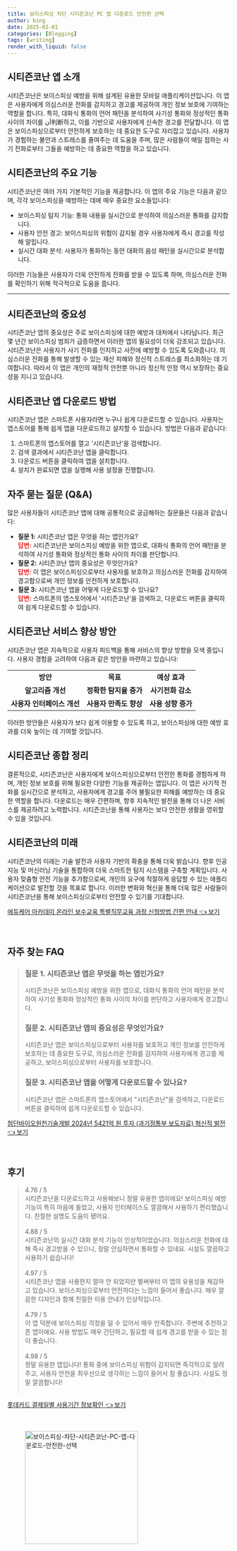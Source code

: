 ```yaml
---
title: 보이스피싱 차단 시티즌코난 PC 앱 다운로드 안전한 선택
author: bing
date: 2025-02-01
categories: [Blogging]
tags: [writing]
render_with_liquid: false
---
```



<h2 id='시티즌코난_소개'>시티즌코난 앱 소개</h2>

<p>시티즌코난은 보이스피싱 예방을 위해 설계된 유용한 모바일 애플리케이션입니다. 이 앱은 사용자에게 의심스러운 전화를 감지하고 경고를 제공하여 개인 정보 보호에 기여하는 역할을 합니다. 특히, 대화식 통화의 언어 패턴을 분석하여 사기성 통화와 정상적인 통화 사이의 차이를 أن判断하고, 이를 기반으로 사용자에게 신속한 경고를 전달합니다. 이 앱은 보이스피싱으로부터 안전하게 보호하는 데 중요한 도구로 자리잡고 있습니다. 사용자가 경험하는 불안과 스트레스를 줄여주는 데 도움을 주며, 많은 사람들이 매일 접하는 사기 전화로부터 그들을 예방하는 데 중요한 역할을 하고 있습니다.</p>

<h2 id='시티즌코난_기능'>시티즌코난의 주요 기능</h2>

<p>시티즌코난은 여러 가지 기본적인 기능을 제공합니다. 이 앱의 주요 기능은 다음과 같으며, 각각 보이스피싱을 예방하는 데에 매우 중요한 요소들입니다:</p>

<ul>
    <li>보이스피싱 탐지 기능: 통화 내용을 실시간으로 분석하여 의심스러운 통화를 감지합니다.</li>
    <li>사용자 안전 경고: 보이스피싱의 위험이 감지될 경우 사용자에게 즉시 경고를 작성해 알립니다.</li>
    <li>실시간 대화 분석: 사용자가 통화하는 동안 대화의 음성 패턴을 실시간으로 분석합니다.</li>
</ul>

<p>이러한 기능들은 사용자가 더욱 안전하게 전화를 받을 수 있도록 하며, 의심스러운 전화를 확인하기 위해 적극적으로 도움을 줍니다.</p>

<hr />

<h2 id='시티즌코난_중요성'>시티즌코난의 중요성</h2>

<p>시티즌코난 앱의 중요성은 주로 보이스피싱에 대한 예방과 대처에서 나타납니다. 최근 몇 년간 보이스피싱 범죄가 급증하면서 이러한 앱의 필요성이 더욱 강조되고 있습니다. 시티즌코난은 사용자가 사기 전화를 인지하고 사전에 예방할 수 있도록 도와줍니다. 의심스러운 전화를 통해 발생할 수 있는 재산 피해와 정신적 스트레스를 최소화하는 데 기여합니다. 따라서 이 앱은 개인의 재정적 안전뿐 아니라 정신적 안정 역시 보장하는 중요성을 지니고 있습니다.</p>

<h2 id='시티즌코난_다운로드_방법'>시티즌코난 앱 다운로드 방법</h2>

<p>시티즌코난 앱은 스마트폰 사용자라면 누구나 쉽게 다운로드할 수 있습니다. 사용자는 앱스토어를 통해 쉽게 앱을 다운로드하고 설치할 수 있습니다. 방법은 다음과 같습니다:</p>

<ol>
    <li>스마트폰의 앱스토어를 열고 '시티즌코난'을 검색합니다.</li>
    <li>검색 결과에서 시티즌코난 앱을 클릭합니다.</li>
    <li>다운로드 버튼을 클릭하여 앱을 설치합니다.</li>
    <li>설치가 완료되면 앱을 실행해 사용 설정을 진행합니다.</li>
</ol>

<h2 id='시티즌코난_QNA'>자주 묻는 질문 (Q&A)</h2>

<p>많은 사용자들이 시티즌코난 앱에 대해 공통적으로 궁금해하는 질문들은 다음과 같습니다:</p>

<ul>
    <li><b>질문 1:</b> 시티즌코난 앱은 무엇을 하는 앱인가요?<br><b><span style="color: #ee2323;">답변:</span></b> 시티즌코난은 보이스피싱 예방을 위한 앱으로, 대화식 통화의 언어 패턴을 분석하여 사기성 통화와 정상적인 통화 사이의 차이를 판단합니다.</li>
    <li><b>질문 2:</b> 시티즌코난 앱의 중요성은 무엇인가요?<br><b><span style="color: #ee2323;">답변:</span></b> 이 앱은 보이스피싱으로부터 사용자를 보호하고 의심스러운 전화를 감지하여 경고함으로써 개인 정보를 안전하게 보호합니다.</li>
    <li><b>질문 3:</b> 시티즌코난 앱을 어떻게 다운로드할 수 있나요?<br><b><span style="color: #ee2323;">답변:</span></b> 스마트폰의 앱스토어에서 '시티즌코난'을 검색하고, 다운로드 버튼을 클릭하여 쉽게 다운로드할 수 있습니다.</li>
</ul>

<h2 id='시티즌코난_서비스_향상'>시티즌코난 서비스 향상 방안</h2>

<p>시티즌코난 앱은 지속적으로 사용자 피드백을 통해 서비스의 향상 방향을 모색 중입니다. 사용자 경험을 고려하여 다음과 같은 방안을 마련하고 있습니다:</p>

<table>
    <tr>
        <td style="text-align: center; height: 17px;"><b>방안</b></td>
        <td style="text-align: center; height: 17px;"><b>목표</b></td>
        <td style="text-align: center; height: 17px;"><b>예상 효과</b></td>
    </tr>
    <tr>
        <td style="text-align: center; height: 17px;"><b>알고리즘 개선</b></td>
        <td style="text-align: center; height: 17px;"><b>정확한 탐지율 증가</b></td>
        <td style="text-align: center; height: 17px;"><b>사기전화 감소</b></td>
    </tr>
    <tr>
        <td style="text-align: center; height: 17px;"><b>사용자 인터페이스 개선</b></td>
        <td style="text-align: center; height: 17px;"><b>사용자 만족도 향상</b></td>
        <td style="text-align: center; height: 17px;"><b>사용 성향 증가</b></td>
    </tr>
</table>

<p>이러한 방안들은 사용자가 보다 쉽게 이용할 수 있도록 하고, 보이스피싱에 대한 예방 효과를 더욱 높이는 데 기여할 것입니다.</p>

<h2 id='시티즌코난_종합_정리'>시티즌코난 종합 정리</h2>

<p>결론적으로, 시티즌코난은 사용자에게 보이스피싱으로부터 안전한 통화를 경험하게 하며, 개인 정보 보호를 위해 필요한 다양한 기능을 제공하는 앱입니다. 이 앱은 사기적 전화를 실시간으로 분석하고, 사용자에게 경고를 주어 불필요한 피해를 예방하는 데 중요한 역할을 합니다. 다운로드는 매우 간편하며, 향후 지속적인 발전을 통해 더 나은 서비스를 제공하려고 노력합니다. 시티즌코난을 통해 사용자는 보다 안전한 생활을 영위할 수 있을 것입니다.</p>

<h2 id='시티즌코난_미래'>시티즌코난의 미래</h2>

<p>시티즌코난의 미래는 기술 발전과 사용자 기반의 확충을 통해 더욱 밝습니다. 향후 인공지능 및 머신러닝 기술을 통합하여 더욱 스마트한 탐지 시스템을 구축할 계획입니다. 사용자 맞춤형 안전 기능을 추가함으로써, 개인의 요구에 적절하게 응답할 수 있는 애플리케이션으로 발전할 것을 목표로 합니다. 이러한 변화와 혁신을 통해 더욱 많은 사람들이 시티즌코난을 통해 보이스피싱으로부터 안전할 수 있기를 기대합니다.</p>


<p><a class="click-button" title="에듀케어 아카데미 온라인 보수교육 특별직무교육 과정 신청방법 간편 안내" href="https://blackassets.github.io/posts/%EC%97%90%EB%93%80%EC%BC%80%EC%96%B4-%EC%95%84%EC%B9%B4%EB%8D%B0%EB%AF%B8-%EC%98%A8%EB%9D%BC%EC%9D%B8-%EB%B3%B4%EC%88%98%EA%B5%90%EC%9C%A1-%ED%8A%B9%EB%B3%84%EC%A7%81%EB%AC%B4%EA%B5%90%EC%9C%A1-%EA%B3%BC%EC%A0%95-%EC%8B%A0%EC%B2%AD%EB%B0%A9%EB%B2%95-%EA%B0%84%ED%8E%B8-%EC%95%88%EB%82%B4/" rel="dofollow">에듀케어 아카데미 온라인 보수교육 특별직무교육 과정 신청방법 간편 안내 👈 보기</a></p><br>
<h2 id='자주_찾는_FAQ'>자주 찾는 FAQ</h2>
<div itemscope="" itemtype="https://schema.org/FAQPage"> 
<blockquote> 
<div itemscope="" itemprop="mainEntity" itemtype="https://schema.org/Question"> 
<h3 itemprop="name">질문 1. 시티즌코난 앱은 무엇을 하는 앱인가요?</h3> 
<div itemscope="" itemprop="acceptedAnswer" itemtype="https://schema.org/Answer"> 
<span itemprop="text"> 
<p>시티즌코난은 보이스피싱 예방을 위한 앱으로, 대화식 통화의 언어 패턴을 분석하여 사기성 통화와 정상적인 통화 사이의 차이를 판단하고 사용자에게 경고합니다.</p> 
</span> 
</div> 
</div> 

<div itemscope="" itemprop="mainEntity" itemtype="https://schema.org/Question"> 
<h3 itemprop="name">질문 2. 시티즌코난 앱의 중요성은 무엇인가요?</h3> 
<div itemscope="" itemprop="acceptedAnswer" itemtype="https://schema.org/Answer"> 
<span itemprop="text"> 
<p>시티즌코난 앱은 보이스피싱으로부터 사용자를 보호하고 개인 정보를 안전하게 보호하는 데 중요한 도구로, 의심스러운 전화를 감지하여 사용자에게 경고를 제공하고, 보이스피싱으로부터 사용자를 보호합니다.</p> 
</span> 
</div> 
</div> 

<div itemscope="" itemprop="mainEntity" itemtype="https://schema.org/Question"> 
<h3 itemprop="name">질문 3. 시티즌코난 앱을 어떻게 다운로드할 수 있나요?</h3> 
<div itemscope="" itemprop="acceptedAnswer" itemtype="https://schema.org/Answer"> 
<span itemprop="text"> 
<p>시티즌코난 앱은 스마트폰의 앱스토어에서 "시티즌코난"을 검색하고, 다운로드 버튼을 클릭하여 쉽게 다운로드할 수 있습니다.</p> 
</span> 
</div> 
</div> 
</blockquote> 
</div>
<p><a class="click-button" title="첨단바이오원천기술개발 2024년 5421억 원 투자 (과기정통부 보도자료) 혁신적 발전" href="https://blackassets.github.io/posts/%EC%B2%A8%EB%8B%A8%EB%B0%94%EC%9D%B4%EC%98%A4%EC%9B%90%EC%B2%9C%EA%B8%B0%EC%88%A0%EA%B0%9C%EB%B0%9C-2024%EB%85%84-5421%EC%96%B5-%EC%9B%90-%ED%88%AC%EC%9E%90-(%EA%B3%BC%EA%B8%B0%EC%A0%95%ED%86%B5%EB%B6%80-%EB%B3%B4%EB%8F%84%EC%9E%90%EB%A3%8C)-%ED%98%81%EC%8B%A0%EC%A0%81-%EB%B0%9C%EC%A0%84/" rel="dofollow">첨단바이오원천기술개발 2024년 5421억 원 투자 (과기정통부 보도자료) 혁신적 발전 👈 보기</a></p><br>
<h2 id='후기'>후기</h2>
<div itemscope itemtype="https://schema.org/Product">
  <blockquote>
  <div itemprop="review" itemscope itemtype="https://schema.org/Review">
      <div itemprop="reviewRating" itemscope itemtype="https://schema.org/Rating"> <span itemprop="ratingValue">4.76</span> / <span itemprop="bestRating">5</span> </div>
      <span itemprop="reviewBody">시티즌코난을 다운로드하고 사용해보니 정말 유용한 앱이에요! 보이스피싱 예방 기능이 특히 마음에 들었고, 사용자 인터페이스도 깔끔해서 사용하기 편리했습니다. 친절한 설명도 도움이 됐어요.</span>
  </div>
  <br>
  <div itemprop="review" itemscope itemtype="https://schema.org/Review">
      <div itemprop="reviewRating" itemscope itemtype="https://schema.org/Rating"> <span itemprop="ratingValue">4.88</span> / <span itemprop="bestRating">5</span> </div>
      <span itemprop="reviewBody">시티즌코난의 실시간 대화 분석 기능이 인상적이었습니다. 의심스러운 전화에 대해 즉시 경고받을 수 있으니, 정말 안심하면서 통화할 수 있네요. 시설도 깔끔하고 사용하기 쉽습니다!</span>
  </div>
  <br>
  <div itemprop="review" itemscope itemtype="https://schema.org/Review">
      <div itemprop="reviewRating" itemscope itemtype="https://schema.org/Rating"> <span itemprop="ratingValue">4.97</span> / <span itemprop="bestRating">5</span> </div>
      <span itemprop="reviewBody">시티즌코난 앱을 사용한지 얼마 안 되었지만 벌써부터 이 앱의 유용성을 체감하고 있습니다. 보이스피싱으로부터 안전하다는 느낌이 들어서 좋습니다. 매우 깔끔한 디자인과 함께 친절한 이용 안내가 인상적입니다.</span>
  </div>
  <br>
  <div itemprop="review" itemscope itemtype="https://schema.org/Review">
      <div itemprop="reviewRating" itemscope itemtype="https://schema.org/Rating"> <span itemprop="ratingValue">4.79</span> / <span itemprop="bestRating">5</span> </div>
      <span itemprop="reviewBody">이 앱 덕분에 보이스피싱 걱정을 덜 수 있어서 매우 만족합니다. 주변에 추천하고픈 앱이에요. 사용 방법도 매우 간단하고, 필요할 때 쉽게 경고를 받을 수 있는 점이 좋습니다.</span>
  </div>
  <br>
  <div itemprop="review" itemscope itemtype="https://schema.org/Review">
      <div itemprop="reviewRating" itemscope itemtype="https://schema.org/Rating"> <span itemprop="ratingValue">4.98</span> / <span itemprop="bestRating">5</span> </div>
      <span itemprop="reviewBody">정말 유용한 앱입니다! 통화 중에 보이스피싱 위험이 감지되면 즉각적으로 알려주고, 사용자 안전을 최우선으로 생각하는 느낌이 들어서 참 좋습니다. 시설도 정말 깔끔합니다!</span>
  </div>
  <br>
  </blockquote>
</div>
<p><a class="click-button" title="롯데카드 결제일별 사용기간 정보확인" href="https://blackassets.github.io/posts/%EB%A1%AF%EB%8D%B0%EC%B9%B4%EB%93%9C-%EA%B2%B0%EC%A0%9C%EC%9D%BC%EB%B3%84-%EC%82%AC%EC%9A%A9%EA%B8%B0%EA%B0%84-%EC%A0%95%EB%B3%B4%ED%99%95%EC%9D%B8/" rel="dofollow">롯데카드 결제일별 사용기간 정보확인 👈 보기</a></p><br>
<figure class="image"><img src="https://blackassets.github.io/assets/img/thumbnail/보이스피싱-차단-시티즌코난-PC-앱-다운로드-안전한-선택.webp" alt="보이스피싱-차단-시티즌코난-PC-앱-다운로드-안전한-선택" width="256" height="256"></figure>